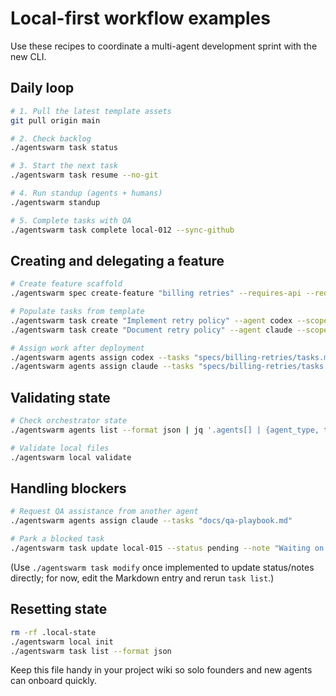 # Local-first workflow examples

Use these recipes to coordinate a multi-agent development sprint with the new CLI.

## Daily loop

```bash
# 1. Pull the latest template assets
git pull origin main

# 2. Check backlog
./agentswarm task status

# 3. Start the next task
./agentswarm task resume --no-git

# 4. Run standup (agents + humans)
./agentswarm standup

# 5. Complete tasks with QA
./agentswarm task complete local-012 --sync-github
```

## Creating and delegating a feature

```bash
# Create feature scaffold
./agentswarm spec create-feature "billing retries" --requires-api --requires-frontend --agent codex --agent claude

# Populate tasks from template
./agentswarm task create "Implement retry policy" --agent codex --scope backend/ --qa-command "pytest tests/backend/billing -q"
./agentswarm task create "Document retry policy" --agent claude --scope docs/

# Assign work after deployment
./agentswarm agents assign codex --tasks "specs/billing-retries/tasks.md#codex"
./agentswarm agents assign claude --tasks "specs/billing-retries/tasks.md#claude"
```

## Validating state

```bash
# Check orchestrator state
./agentswarm agents list --format json | jq '.agents[] | {agent_type, tasks}'

# Validate local files
./agentswarm local validate
```

## Handling blockers

```bash
# Request QA assistance from another agent
./agentswarm agents assign claude --tasks "docs/qa-playbook.md"

# Park a blocked task
./agentswarm task update local-015 --status pending --note "Waiting on upstream schema"
```

(Use `./agentswarm task modify` once implemented to update status/notes directly; for now, edit the Markdown entry and rerun `task list`.)

## Resetting state

```bash
rm -rf .local-state
./agentswarm local init
./agentswarm task list --format json
```

Keep this file handy in your project wiki so solo founders and new agents can onboard quickly.
